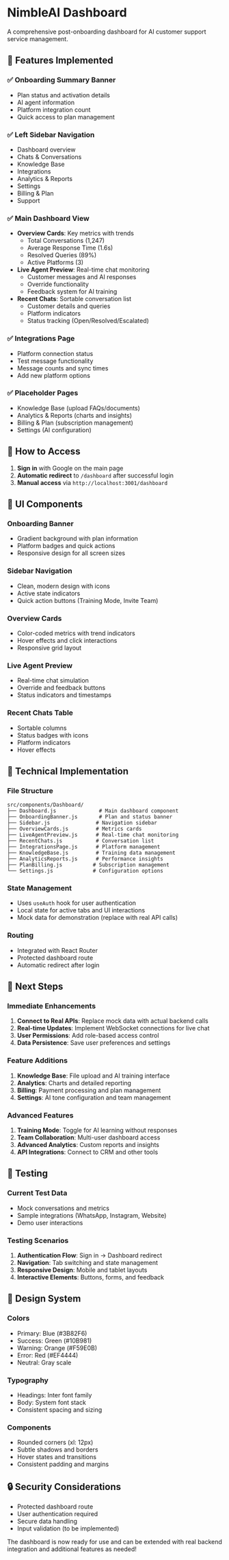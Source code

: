 # NimbleAI Dashboard

A comprehensive post-onboarding dashboard for AI customer support service management.

## 🎯 Features Implemented

### ✅ **Onboarding Summary Banner**
- Plan status and activation details
- AI agent information
- Platform integration count
- Quick access to plan management

### ✅ **Left Sidebar Navigation**
- Dashboard overview
- Chats & Conversations
- Knowledge Base
- Integrations
- Analytics & Reports
- Settings
- Billing & Plan
- Support

### ✅ **Main Dashboard View**
- **Overview Cards**: Key metrics with trends
  - Total Conversations (1,247)
  - Average Response Time (1.6s)
  - Resolved Queries (89%)
  - Active Platforms (3)
- **Live Agent Preview**: Real-time chat monitoring
  - Customer messages and AI responses
  - Override functionality
  - Feedback system for AI training
- **Recent Chats**: Sortable conversation list
  - Customer details and queries
  - Platform indicators
  - Status tracking (Open/Resolved/Escalated)

### ✅ **Integrations Page**
- Platform connection status
- Test message functionality
- Message counts and sync times
- Add new platform options

### ✅ **Placeholder Pages**
- Knowledge Base (upload FAQs/documents)
- Analytics & Reports (charts and insights)
- Billing & Plan (subscription management)
- Settings (AI configuration)

## 🚀 How to Access

1. **Sign in** with Google on the main page
2. **Automatic redirect** to `/dashboard` after successful login
3. **Manual access** via `http://localhost:3001/dashboard`

## 🎨 UI Components

### **Onboarding Banner**
- Gradient background with plan information
- Platform badges and quick actions
- Responsive design for all screen sizes

### **Sidebar Navigation**
- Clean, modern design with icons
- Active state indicators
- Quick action buttons (Training Mode, Invite Team)

### **Overview Cards**
- Color-coded metrics with trend indicators
- Hover effects and click interactions
- Responsive grid layout

### **Live Agent Preview**
- Real-time chat simulation
- Override and feedback buttons
- Status indicators and timestamps

### **Recent Chats Table**
- Sortable columns
- Status badges with icons
- Platform indicators
- Hover effects

## 🔧 Technical Implementation

### **File Structure**
```
src/components/Dashboard/
├── Dashboard.js              # Main dashboard component
├── OnboardingBanner.js       # Plan and status banner
├── Sidebar.js               # Navigation sidebar
├── OverviewCards.js         # Metrics cards
├── LiveAgentPreview.js      # Real-time chat monitoring
├── RecentChats.js           # Conversation list
├── IntegrationsPage.js      # Platform management
├── KnowledgeBase.js         # Training data management
├── AnalyticsReports.js      # Performance insights
├── PlanBilling.js          # Subscription management
└── Settings.js             # Configuration options
```

### **State Management**
- Uses `useAuth` hook for user authentication
- Local state for active tabs and UI interactions
- Mock data for demonstration (replace with real API calls)

### **Routing**
- Integrated with React Router
- Protected dashboard route
- Automatic redirect after login

## 🎯 Next Steps

### **Immediate Enhancements**
1. **Connect to Real APIs**: Replace mock data with actual backend calls
2. **Real-time Updates**: Implement WebSocket connections for live chat
3. **User Permissions**: Add role-based access control
4. **Data Persistence**: Save user preferences and settings

### **Feature Additions**
1. **Knowledge Base**: File upload and AI training interface
2. **Analytics**: Charts and detailed reporting
3. **Billing**: Payment processing and plan management
4. **Settings**: AI tone configuration and team management

### **Advanced Features**
1. **Training Mode**: Toggle for AI learning without responses
2. **Team Collaboration**: Multi-user dashboard access
3. **Advanced Analytics**: Custom reports and insights
4. **API Integrations**: Connect to CRM and other tools

## 🧪 Testing

### **Current Test Data**
- Mock conversations and metrics
- Sample integrations (WhatsApp, Instagram, Website)
- Demo user interactions

### **Testing Scenarios**
1. **Authentication Flow**: Sign in → Dashboard redirect
2. **Navigation**: Tab switching and state management
3. **Responsive Design**: Mobile and tablet layouts
4. **Interactive Elements**: Buttons, forms, and feedback

## 🎨 Design System

### **Colors**
- Primary: Blue (#3B82F6)
- Success: Green (#10B981)
- Warning: Orange (#F59E0B)
- Error: Red (#EF4444)
- Neutral: Gray scale

### **Typography**
- Headings: Inter font family
- Body: System font stack
- Consistent spacing and sizing

### **Components**
- Rounded corners (xl: 12px)
- Subtle shadows and borders
- Hover states and transitions
- Consistent padding and margins

## 🔒 Security Considerations

- Protected dashboard route
- User authentication required
- Secure data handling
- Input validation (to be implemented)

The dashboard is now ready for use and can be extended with real backend integration and additional features as needed! 